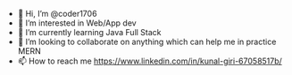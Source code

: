 - 👋 Hi, I’m @coder1706
- 👀 I’m interested in Web/App dev
- 🌱 I’m currently learning Java Full Stack
- 💞️ I’m looking to collaborate on anything which can help me in practice MERN
- 📫 How to reach me https://www.linkedin.com/in/kunal-giri-67058517b/

<!---
coder1706/coder1706 is a ✨ special ✨ repository because its `README.md` (this file) appears on your GitHub profile.
You can click the Preview link to take a look at your changes.
--->
